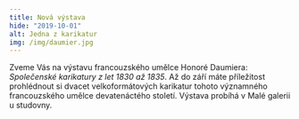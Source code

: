 ```yaml
---
title: Nová výstava
hide: "2019-10-01"
alt: Jedna z karikatur
img: /img/daumier.jpg
---
```


Zveme Vás na výstavu francouzského umělce Honoré Daumiera: *Společenské karikatury z let 1830 až 1835*.
Až do září máte příležitost prohlédnout si dvacet velkoformátových karikatur tohoto významného francouzského umělce devatenáctého století. Výstava probíhá v Malé galerii u studovny.

